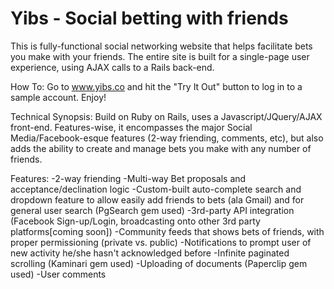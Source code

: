 # Yibs - Social betting with friends

This is fully-functional social networking website that helps facilitate bets you make with your friends.  The entire site is built for a single-page user experience, using AJAX calls to a Rails back-end.

How To: Go to www.yibs.co and hit the "Try It Out" button to log in to a sample account. Enjoy!

Technical Synopsis: Build on Ruby on Rails, uses a Javascript/JQuery/AJAX front-end. Features-wise, it encompasses the major Social Media/Facebook-esque features (2-way friending, comments, etc), but also adds the ability to create and manage bets you make with any number of friends.

Features: 
	-2-way friending
	-Multi-way Bet proposals and acceptance/declination logic
	-Custom-built auto-complete search and dropdown feature to allow easily add friends to bets (ala Gmail) and for general user search (PgSearch gem used)
	-3rd-party API integration (Facebook Sign-up/Login, broadcasting onto other 3rd party platforms[coming soon])
	-Community feeds that shows bets of friends, with proper permissioning (private vs. public)
	-Notifications to prompt user of new activity he/she hasn't acknowledged before
	-Infinite paginated scrolling (Kaminari gem used)
	-Uploading of documents (Paperclip gem used)
	-User comments